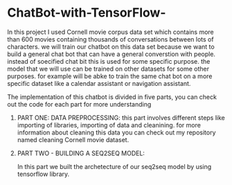 # ChatBot-with-TensorFlow-
In this project I used Cornell movie corpus data set which contains more than 600 movies containing thousands of conversations between lots of characters. 
we will train our chatbot on this data set because we want to build a general chat bot that can have a general converstion with people.
instead of soecified chat bit this is used for some specific purpose. the model that we will use can be trained on other datasets for some other purposes.
for example will be abke to train the same chat bot on a more specific dataset like a calendar assistant or navigation assistant. 

The implementation of this chatbot is divided in five parts, you can check out the code for each part for more understanding
1. PART ONE: 
DATA PREPROCESSING:
    this part involves different steps like importing of libraries, importing of data and cleanining. for more information about cleaning this data you can check out my repository named cleaning Cornell movie dataset. 

2. PART TWO - BUILDING A SEQ2SEQ MODEL:

      In this part we built the  archetecture of our seq2seq model by using tensorflow library.
